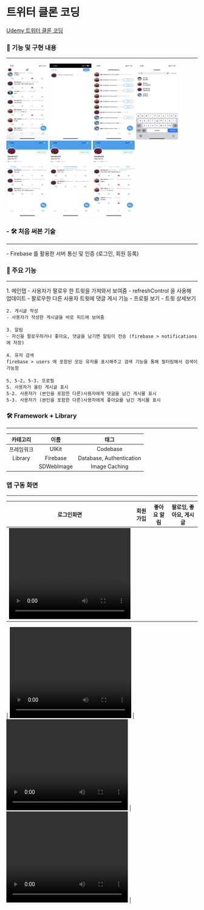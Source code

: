 # 트위터 클론 코딩

[Udemy 트위터 클론 코딩](https://www.udemy.com/course/twitter-ios-clone-swift/?couponCode=OF83024D)


### 🌟 기능 및 구현 내용  
<hr>

<img src="https://github.com/Seo-garden/Twitter-Clone/blob/main/image/메인탭.PNG" alt="" width="110" height="200">  <img src="https://github.com/Seo-garden/Twitter-Clone/blob/main/image/게시글작성.PNG" alt="" width="110" height="200">  <img src="https://github.com/Seo-garden/Twitter-Clone/blob/main/image/알림.PNG" alt="" width="110" height="200">  <img src="https://github.com/Seo-garden/Twitter-Clone/blob/main/image/유저검색.PNG" alt="" width="110" height="200">  <img src="https://github.com/Seo-garden/Twitter-Clone/blob/main/image/프로필1.PNG" alt="" width="110" height="200">  <img src="https://github.com/Seo-garden/Twitter-Clone/blob/main/image/프로필reply.PNG" alt="" width="110" height="200">  <img src="https://github.com/Seo-garden/Twitter-Clone/blob/main/image/프로필LIKE.PNG" alt="" width="110" height="200">

### - 🛠️ 처음 써본 기술
<hr>  
    - Firebase 를 활용한 서버 통신 및 인증 (로그인, 회원 등록)  


### 🐚 주요 기능
<hr>
    1. 메인탭
    - 사용자가 팔로우 한 트윗을 가져와서 보여줌
    - refreshControl 을 사용해 업데이트
    - 팔로우한 다른 사용자 트윗에 댓글 게시 기능
    - 프로필 보기 
    - 트윗 상세보기
    
    2. 게시글 작성
    - 사용자가 작성한 게시글을 바로 피드에 보여줌
    
    3. 알림
    - 자신을 팔로우하거나 좋아요, 댓글을 남기면 알림이 전송 (firebase > notifications 에 저장)

    4. 유저 검색
    firebase > users 에 포함된 모든 유저를 표시해주고 검색 기능을 통해 필터링해서 검색이 가능함
    
    5, 5-2, 5-3. 프로필
    5. 사용자가 올린 게시글 표시
    5-2. 사용자가 (본인을 포함한 다른)사용자에게 댓글을 남긴 게시물 표시
    5-3. 사용자가 (본인을 포함한 다른)사용자에게 좋아요를 남긴 게시물 표시


### 🛠️ Framework + Library
<hr>

| 카테고리 | 이름 |  태그   |  
| :--------: | :--------: | :------: | 
|   프레임워크    |   UIKit    | Codebase |
|   Library    |   Firebase    | Database, Authentication | 
|       |   SDWebImage    | Image Caching |


### 앱 구동 화면
<hr>

| 로그인화면 | 회원가입 | 좋아요 알림 |  팔로잉, 좋아요, 게시글 | 
| :--------: | :--------: | :------: | :------: |  
| <video width="320" height="240" controls>
  <source src="https://github.com/Seo-garden/Twitter-Clone/blob/main/image/로그인화면.MP4" type="video/mp4">
</video> | <video width="320" height="240" controls>
  <source src="https://github.com/Seo-garden/Twitter-Clone/blob/main/image/회원가입화면.MP4" type="video/mp4">
</video> | <video width="320" height="240" controls>
  <source src="https://github.com/Seo-garden/Twitter-Clone/blob/main/image/팔로잉기능, 좋아요, 게시글작성.MP4" type="video/mp4">
</video> | <video width="320" height="240" controls>
  <source src="https://github.com/Seo-garden/Twitter-Clone/blob/main/image/좋아요알림.MP4" type="video/mp4">
</video> | 



